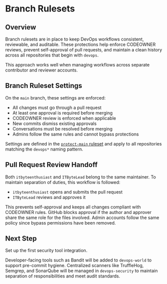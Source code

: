 # Branch Rulesets

## Overview

Branch rulesets are in place to keep DevOps workflows consistent, reviewable, and auditable. These protections help enforce CODEOWNER reviews, prevent self-approval of pull requests, and maintain a clean history across all repositories that begin with `devops`.

This approach works well when managing workflows across separate contributor and reviewer accounts.

## Branch Ruleset Settings

On the `main` branch, these settings are enforced:

- All changes must go through a pull request  
- At least one approval is required before merging  
- CODEOWNER review is enforced when applicable  
- New commits dismiss existing approvals  
- Conversations must be resolved before merging  
- Admins follow the same rules and cannot bypass protections

Settings are defined in the [`protect-main` ruleset](https://github.com/ITByteOrg/devops-security/settings/rules/6255954) and apply to all repositories matching the `devops*` naming pattern.

## Pull Request Review Handoff

Both `itbyteenthusiast` and `ITByteLead` belong to the same maintainer. To maintain separation of duties, this workflow is followed:

- `itbyteenthusiast` opens and submits the pull request  
- `ITByteLead` reviews and approves it  

This prevents self-approval and keeps all changes compliant with CODEOWNER rules. GitHub blocks approval if the author and approver share the same role for the files involved. Admin accounts follow the same policy since bypass permissions have been removed.

## Next Step

Set up the first security tool integration.

Developer-facing tools such as Bandit will be added to `devops-world` to support pre-commit hygiene. Centralized scanners like TruffleHog, Semgrep, and SonarQube will be managed in `devops-security` to maintain separation of responsibilities and meet audit standards.
